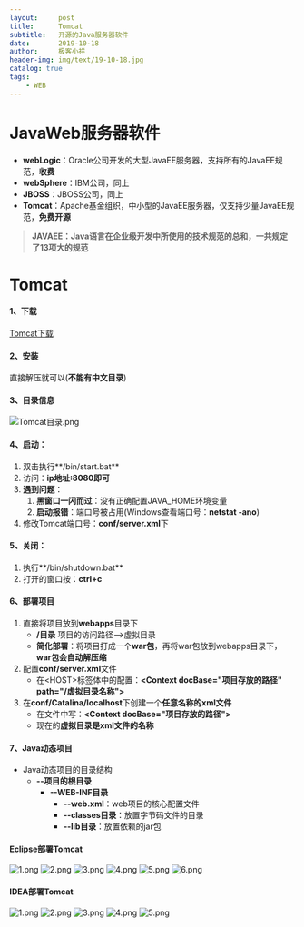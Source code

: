 ```yaml
---
layout:     post                   
title:      Tomcat
subtitle:   开源的Java服务器软件               
date:       2019-10-18               
author:     极客小祥                      
header-img: img/text/19-10-18.jpg   
catalog: true              
tags:                                
    - WEB
---
```


# JavaWeb服务器软件
* **webLogic**：Oracle公司开发的大型JavaEE服务器，支持所有的JavaEE规范，**收费**
* **webSphere**：IBM公司，同上
* **JBOSS**：JBOSS公司，同上
* **Tomcat**：Apache基金组织，中小型的JavaEE服务器，仅支持少量JavaEE规范，**免费开源**

> **JAVAEE：Java语言在企业级开发中所使用的技术规范的总和，一共规定了13项大的规范**

# Tomcat
#### 1、下载
[Tomcat下载](https://tomcat.apache.org/download-80.cgi)

#### 2、安装
直接解压就可以\(**不能有中文目录**\)

#### 3、目录信息
![Tomcat目录.png](https://i.loli.net/2019/10/19/X84ynheIqFr2Yis.png)

#### 4、启动：
1. 双击执行**/bin/start.bat**
2. 访问：**ip地址:8080即可**
3. **遇到问题**：
    1. **黑窗口一闪而过**：没有正确配置JAVA_HOME环境变量
    2. **启动报错**：端口号被占用\(Windows查看端口号：**netstat -ano**\)
4. 修改Tomcat端口号：**conf/server.xml**下

#### 5、关闭：
1. 执行**/bin/shutdown.bat**
2. 打开的窗口按：**ctrl+c**

#### 6、部署项目
1. 直接将项目放到**webapps**目录下
    * **/目录**  项目的访问路径-->虚拟目录
    * **简化部署**：将项目打成一个**war包**，再将war包放到webapps目录下，**war包会自动解压缩**
2. 配置**conf/server.xml**文件
    * 在\<HOST\>标签体中的配置：**\<Context docBase="项目存放的路径" path="/虚拟目录名称"\>**
3. 在**conf/Catalina/localhost**下创建一个**任意名称的xml文件**
    * 在文件中写：**\<Context docBase="项目存放的路径"\>**
    * 现在的**虚拟目录是xml文件的名称**

#### 7、Java动态项目
* Java动态项目的目录结构
    * **--项目的根目录**
        * **--WEB-INF目录**
            * **--web.xml**：web项目的核心配置文件
            * **--classes目录**：放置字节码文件的目录
            * **--lib目录**：放置依赖的jar包

#### Eclipse部署Tomcat
![1.png](https://i.loli.net/2019/10/19/7BZMmJHcPjTbi9o.png)
![2.png](https://i.loli.net/2019/10/19/H8NrnGmDJVtS34w.png)
![3.png](https://i.loli.net/2019/10/19/sZBKJxcUSQLmneC.png)
![4.png](https://i.loli.net/2019/10/19/QHyYaECMq68kSVU.png)
![5.png](https://i.loli.net/2019/10/19/1kvXA75ZhCEtTor.png)
![6.png](https://i.loli.net/2019/10/19/y4HRYWetP92Gp1B.png)

#### IDEA部署Tomcat
![1.png](https://i.loli.net/2019/10/19/InAvyj5E8gTqQru.png)
![2.png](https://i.loli.net/2019/10/19/yUaO5Ccbd4ptNoV.png)
![3.png](https://i.loli.net/2019/10/19/ervFkpaLboMVE8i.png)
![4.png](https://i.loli.net/2019/10/19/3OTUJlAvuNmzLf2.png)
![5.png](https://i.loli.net/2019/10/19/GIKJLmxpNTM1E9A.png)